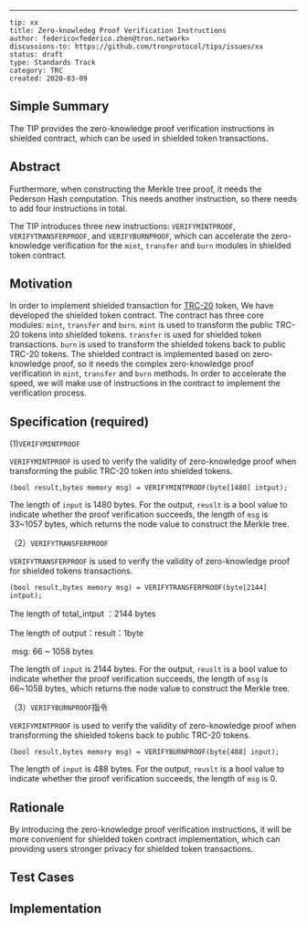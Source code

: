 ---
```
tip: xx 
title: Zero-knowledeg Proof Verification Instructions 
author: federico<federico.zhen@tron.network>
discussions-to: https://github.com/tronprotocol/tips/issues/xx
status: draft
type: Standards Track
category: TRC
created: 2020-03-09
```

## Simple Summary 

The TIP provides the zero-knowledge proof verification instructions in shielded contract, which can be used in shielded token transactions.

## Abstract 

Furthermore, when constructing the Merkle tree proof, it needs the Pederson Hash computation. This needs another instruction, so there needs to add four instructions in total. 

The TIP introduces three new instructions: `VERIFYMINTPROOF`, `VERIFYTRANSFERPROOF`, and `VERIFYBURNPROOF`, which can accelerate the zero-knowledge verification for the `mint`, `transfer` and `burn` modules in shielded token contract. 

## Motivation 

In order to implement shielded transaction for [TRC-20](https://github.com/tronprotocol/TIPs/blob/master/tip-20.md) token,  We have developed the shielded token contract. The contract has three core modules: `mint`, `transfer` and `burn`. `mint` is used to transform the public TRC-20 tokens into shielded tokens. `transfer` is used for shielded  token transactions. `burn` is  used to transform the shielded  tokens back to public TRC-20 tokens.  The shielded contract is implemented based on zero-knowledge proof, so it needs the complex zero-knowledge proof verification in `mint`, `transfer` and `burn` methods. In order to accelerate the speed, we will make use of  instructions in the contract to implement the verification process. 



## Specification (required)

(1)`VERIFYMINTPROOF` 

`VERIFYMINTPROOF` is used to verify the validity of zero-knowledge proof when transforming the public TRC-20 token into shielded tokens.  

```
(bool result,bytes memory msg) = VERIFYMINTPROOF(byte[1480] intput);
```

The length of `input` is 1480 bytes. For the output, `reuslt` is a bool value to indicate whether the proof verification succeeds, the length of `msg` is 33~1057 bytes, which returns the node value to construct the Merkle tree. 

（2）`VERIFYTRANSFERPROOF` 

`VERIFYTRANSFERPROOF` is used to verify the validity of zero-knowledge proof for shielded tokens transactions.  

```
(bool result,bytes memory msg) = VERIFYTRANSFERPROOF(byte[2144] intput);
```

The length of total_intput ：2144 bytes

The length of output：result：1byte

​      msg: 66 ~ 1058 bytes

The length of `input` is 2144 bytes. For the output, `reuslt` is a bool value to indicate whether the proof verification succeeds, the length of `msg` is 66~1058 bytes, which returns the node value to construct the Merkle tree. 

（3）`VERIFYBURNPROOF`指令 

`VERIFYMINTPROOF` is used to verify the validity of zero-knowledge proof when transforming the shielded tokens back to  public TRC-20 tokens.  

```
(bool result,bytes memory msg) = VERIFYBURNPROOF(byte[488] input);
```

The length of `input` is 488 bytes. For the output, `reuslt` is a bool value to indicate whether the proof verification succeeds, the length of `msg` is 0.

## Rationale

By introducing the zero-knowledge proof verification instructions, it will be more convenient for shielded token contract implementation, which can providing users stronger privacy for shielded token transactions.

## Test Cases



## Implementation 



